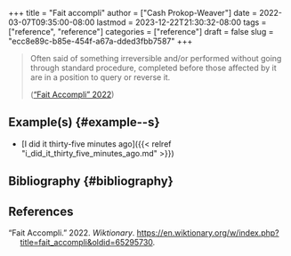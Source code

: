 +++
title = "Fait accompli"
author = ["Cash Prokop-Weaver"]
date = 2022-03-07T09:35:00-08:00
lastmod = 2023-12-22T21:30:32-08:00
tags = ["reference", "reference"]
categories = ["reference"]
draft = false
slug = "ecc8e89c-b85e-454f-a67a-dded3fbb7587"
+++

> Often said of something irreversible and/or performed without going through standard procedure, completed before those affected by it are in a position to query or reverse it.
>
> (<a href="#citeproc_bib_item_1">“Fait Accompli” 2022</a>)


## Example(s) {#example--s}

-   [I did it thirty-five minutes ago]({{< relref "i_did_it_thirty_five_minutes_ago.md" >}})


## Bibliography {#bibliography}

## References

<style>.csl-entry{text-indent: -1.5em; margin-left: 1.5em;}</style><div class="csl-bib-body">
  <div class="csl-entry"><a id="citeproc_bib_item_1"></a>“Fait Accompli.” 2022. <i>Wiktionary</i>. <a href="https://en.wiktionary.org/w/index.php?title=fait_accompli&oldid=65295730">https://en.wiktionary.org/w/index.php?title=fait_accompli&#38;oldid=65295730</a>.</div>
</div>
